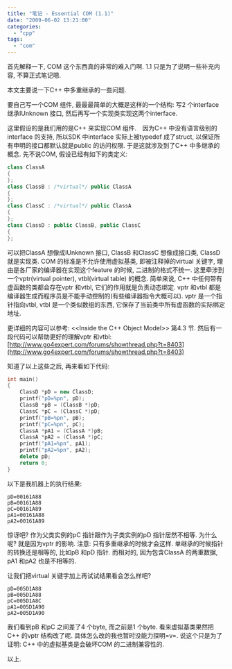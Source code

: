 ```yaml
---
title: "笔记 - Essential COM (1.1)"
date: "2009-06-02 13:21:00"
categories: 
  - "cpp"
tags: 
  - "com"
---
```


首先解释一下, COM 这个东西真的非常的难入门啊. 1.1 只是为了说明一些补充内容, 不算正式笔记嗯.

本文主要说一下C++ 中多重继承的一些问题.

要自己写一个COM 组件, 最最最简单的大概是这样的一个结构: 写2 个interface 继承IUnknown 接口, 然后再写一个实现类实现这两个interface.

这里假设的是我们用的是C++ 来实现COM 组件.　因为C++ 中没有语言级别的interface 的支持, 所以SDK 中interface 实际上被typedef 成了struct, 以保证所有申明的接口都默认就是public 的访问权限. 于是这就涉及到了C++ 中多继承的概念. 先不说COM, 假设已经有如下的类定义:

```cpp
class ClassA
{
};
class ClassB : /*virtual*/ public ClassA
{
};
class ClassC : /*virtual*/ public ClassA
{
};
class ClassD : public ClassB, public ClassC
{
};
```

可以把ClassA 想像成IUnknown 接口, ClassB 和ClassC 想像成接口类, ClassD 就是实现类. COM 的标准是不允许使用虚拟基类, 即被注释掉的virtual 关键字, 理由是各厂家的编译器在实现这个feature 的时候, 二进制的格式不统一. 这里牵涉到一个vptr(virtual pointer), vtbl(virtual table) 的概念. 简单来说, C++ 中任何带有虚函数的类都会存在vptr 和vtbl, 它们的作用就是负责动态绑定. vptr 和vtbl 都是编译器生成而程序员是不能手动控制的(有些编译器指令大概可以). vptr 是一个指针指向vtbl, vtbl 是一个类似数组的东西, 它保存了当前类中所有虚函数的实际绑定地址.

更详细的内容可以参考: \<\<Inside the C++ Object Model\>\> 第4.3 节. 然后有一段代码可以帮助更好的理解vptr 和vtbl: [http://www.go4expert.com/forums/showthread.php?t=8403](http://www.go4expert.com/forums/showthread.php?t=8403)

知道了以上这些之后, 再来看如下代码:

```cpp
int main()
{
    ClassD *pD = new ClassD;
    printf("pD=%pn", pD);
    ClassB *pB = (ClassB *)pD;
    ClassC *pC = (ClassC *)pD;
    printf("pB=%pn", pB);
    printf("pC=%pn", pC);
    ClassA *pA1 = (ClassA *)pB;
    ClassA *pA2 = (ClassA *)pC;
    printf("pA1=%pn", pA1);
    printf("pA2=%pn", pA2);
    delete pD;
    return 0;
}
```

以下是我机器上的执行结果:

```
pD=00161A88
pB=00161A88
pC=00161A89
pA1=00161A88
pA2=00161A89
```

惊讶吧? 作为父类实例的pC 指针跟作为子类实例的pD 指针居然不相等. 为什么呢? 就是因为vptr 的影响. 注意: 只有多重继承的时候才会这样. 单继承的时候指针的转换还是相等的, 比如pB 和pD 指针. 而相对的, 因为包含ClassA 的两重数据, pA1 和pA2 也是不相等的.

让我们把virtual 关键字加上再试试结果看会怎么样吧?

```
pD=005D1A88
pB=005D1A88
pC=005D1A8C
pA1=005D1A90
pA2=005D1A90
```

我们看到pB 和pC 之间差了4 个byte, 而之前是1 个byte. 看来虚拟基类果然把C++ 的vptr 结构改了呢. 具体怎么改的我也暂时没能力探明=v=. 说这个只是为了证明: C++ 中的虚拟基类是会破坏COM 的二进制兼容性的.

以上.

